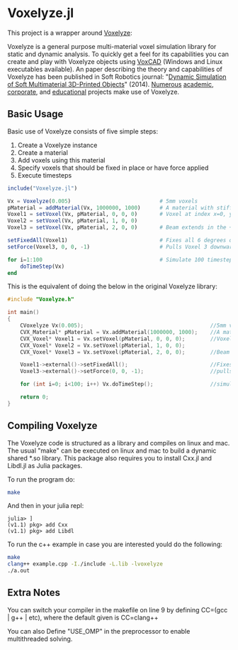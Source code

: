 Voxelyze.jl
========

This project is a wrapper around [Voxelyze](https://github.com/jonhiller/Voxelyze):

Voxelyze is a general purpose multi-material voxel simulation library for static and dynamic analysis. To quickly get a feel for its capabilities you can create and play with Voxelyze objects using [VoxCAD](http://www.voxcad.com) (Windows and Linux executables available). An paper describing the theory and capabilities of Voxelyze has been published in Soft Robotics journal: "[Dynamic Simulation of Soft Multimaterial 3D-Printed Objects](http://online.liebertpub.com/doi/pdfplus/10.1089/soro.2013.0010)" (2014). [Numerous](https://sites.google.com/site/jonhiller/hardware/soft-robots) 
[academic](http://creativemachines.cornell.edu/soft-robots), [corporate](http://www.fastcompany.com/3006259/stratasyss-programmable-materials-just-add-water), and [educational](http://www.sciencebuddies.org/science-fair-projects/project_ideas/Robotics_p016.shtml) projects make use of Voxelyze.


Basic Usage
-----------

Basic use of Voxelyze consists of five simple steps:

1. Create a Voxelyze instance
2. Create a material
3. Add voxels using this material
4. Specify voxels that should be fixed in place or have force applied
5. Execute timesteps

```julia
include("Voxelyze.jl")

Vx = Voxelyze(0.005) 							# 5mm voxels
pMaterial = addMaterial(Vx, 1000000, 1000) 		# A material with stiffness E=1MPa and density 1000Kg/m^3
Voxel1 = setVoxel(Vx, pMaterial, 0, 0, 0) 		# Voxel at index x=0, y=0. z=0
Voxel2 = setVoxel(Vx, pMaterial, 1, 0, 0)
Voxel3 = setVoxel(Vx, pMaterial, 2, 0, 0) 		# Beam extends in the +X direction

setFixedAll(Voxel1) 							# Fixes all 6 degrees of freedom with an external condition on Voxel 1
setForce(Voxel3, 0, 0, -1) 						# Pulls Voxel 3 downward with 1 Newton of force.

for i=1:100 									# Simulate 100 timesteps
	doTimeStep(Vx)
end
```

This is the equivalent of doing the below in the original Voxelyze library:

```c++
#include "Voxelyze.h"

int main()
{
	CVoxelyze Vx(0.005); 										//5mm voxels
	CVX_Material* pMaterial = Vx.addMaterial(1000000, 1000);	//A material with stiffness E=1MPa and density 1000Kg/m^3
	CVX_Voxel* Voxel1 = Vx.setVoxel(pMaterial, 0, 0, 0); 		//Voxel at index x=0, y=0. z=0
	CVX_Voxel* Voxel2 = Vx.setVoxel(pMaterial, 1, 0, 0);
	CVX_Voxel* Voxel3 = Vx.setVoxel(pMaterial, 2, 0, 0); 		//Beam extends in the +X direction

	Voxel1->external()->setFixedAll(); 							//Fixes all 6 degrees of freedom with an external condition on Voxel 1
	Voxel3->external()->setForce(0, 0, -1); 					//pulls Voxel 3 downward with 1 Newton of force.

	for (int i=0; i<100; i++) Vx.doTimeStep(); 					//simulate  100 timesteps.

	return 0;
}
```

Compiling Voxelyze
------------------

The Voxelyze code is structured as a library and compiles on linux and mac. The usual "make" can be executed on linux and mac to build a dynamic shared *.so library. This package also requires you to install Cxx.jl and Libdl.jl as Julia packages.

To run the program do:

```bash
make
```

And then in your julia repl:

```repl
julia> ]
(v1.1) pkg> add Cxx
(v1.1) pkg> add Libdl
```

To run the c++ example in case you are interested yould do the following:
```bash
make
clang++ example.cpp -I./include -L.lib -lvoxelyze
./a.out
```

Extra Notes
-----------

You can switch your compiler in the makefile on line 9 by defining CC=(gcc | g++ | etc), where the default given is CC=clang++

You can also Define "USE_OMP" in the preprocessor to enable multithreaded solving.